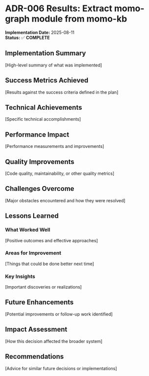 # ADR-006 Results: Extract momo-graph module from momo-kb

**Implementation Date:** 2025-08-11  
**Status:** ✅ **COMPLETE**

## Implementation Summary

[High-level summary of what was implemented]

## Success Metrics Achieved

[Results against the success criteria defined in the plan]

## Technical Achievements

[Specific technical accomplishments]

## Performance Impact

[Performance measurements and improvements]

## Quality Improvements  

[Code quality, maintainability, or other quality metrics]

## Challenges Overcome

[Major obstacles encountered and how they were resolved]

## Lessons Learned

### What Worked Well
[Positive outcomes and effective approaches]

### Areas for Improvement
[Things that could be done better next time]

### Key Insights
[Important discoveries or realizations]

## Future Enhancements

[Potential improvements or follow-up work identified]

## Impact Assessment

[How this decision affected the broader system]

## Recommendations

[Advice for similar future decisions or implementations]
